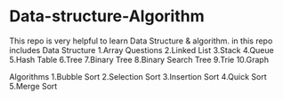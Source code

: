 # Data-structure-Algorithm

This repo is very helpful to learn Data Structure & algorithm.
in this repo includes
Data Structure
1.Array Questions
2.Linked List
3.Stack
4.Queue
5.Hash Table
6.Tree
7.Binary Tree
8.Binary Search Tree
9.Trie
10.Graph

Algorithms
1.Bubble Sort
2.Selection Sort
3.Insertion Sort
4.Quick Sort
5.Merge Sort

